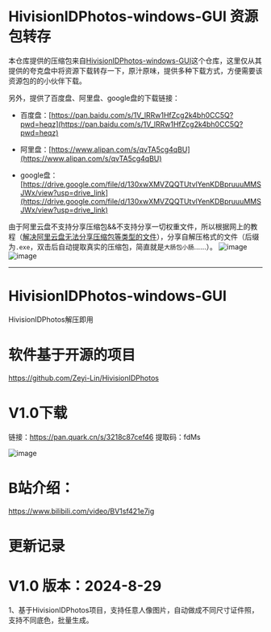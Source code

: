 # HivisionIDPhotos-windows-GUI 资源包转存

本仓库提供的压缩包来自[HivisionIDPhotos-windows-GUI](https://github.com/zhaoyun0071/HivisionIDPhotos-windows-GUI)这个仓库，这里仅从其提供的夸克盘中将资源下载转存一下，原汁原味，提供多种下载方式，方便需要该资源包的的小伙伴下载。

另外，提供了百度盘、阿里盘、google盘的下载链接：
- 百度盘：[https://pan.baidu.com/s/1V_lRRw1HfZcg2k4bh0CC5Q?pwd=heqz](https://pan.baidu.com/s/1V_lRRw1HfZcg2k4bh0CC5Q?pwd=heqz)

- 阿里盘：[https://www.alipan.com/s/qvTA5cg4qBU](https://www.alipan.com/s/qvTA5cg4qBU)

- google盘：[https://drive.google.com/file/d/130xwXMVZQQTUtvlYenKDBpruuuMMSJWx/view?usp=drive_link](https://drive.google.com/file/d/130xwXMVZQQTUtvlYenKDBpruuuMMSJWx/view?usp=drive_link)

由于阿里云盘不支持分享压缩包&&不支持分享一切权重文件，所以根据网上的教程（[解决阿里云盘无法分享压缩包等类型的文件](https://blog.csdn.net/qq_51246603/article/details/127702621)），分享自解压格式的文件（后缀为`.exe`，双击后自动提取真实的压缩包，简直就是`大肠包小肠`……）。
![image](https://github.com/user-attachments/assets/30f092bf-7403-40d7-b8f1-c1def71f8f8b)
![image](https://github.com/user-attachments/assets/e0a8beeb-b0d8-47f1-bb7e-0fe8212c26c5)


---

# HivisionIDPhotos-windows-GUI
HivisionIDPhotos解压即用


# 软件基于开源的项目
https://github.com/Zeyi-Lin/HivisionIDPhotos

 
# V1.0下载

链接：https://pan.quark.cn/s/3218c87cef46 
提取码：fdMs


 ![image](https://github.com/zhaoyun0071/HivisionIDPhotos-windows-GUI/blob/main/1.png)

 
# B站介绍：
https://www.bilibili.com/video/BV1sf421e7ig 

# 更新记录

# V1.0 版本：2024-8-29

1、基于HivisionIDPhotos项目，支持任意人像图片，自动做成不同尺寸证件照，支持不同底色，批量生成。

